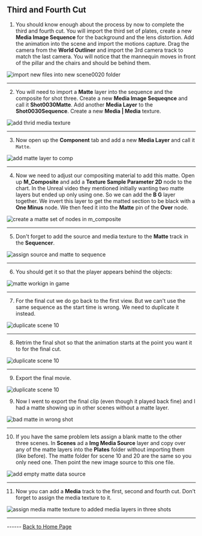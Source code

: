## Third and Fourth Cut

1.  You should know enough about the process by now to complete the third and fourth cut.  You will import the third set of plates, create a new **Media Image Sequence** for the background and the lens distortion.  Add the animation into the scene and import the motions capture.  Drag the camera from the **World Outliner** and import the 3rd camera track to match the last camera. You will notice that the mannequin moves in front of the pillar and the chairs and should be behind them.

![import new files into new scene0020 folder](../images/scene03Overview.png)

***

2. You will need to import a **Matte** layer into the sequence and the composite for shot three.  Create a new **Media Image Sequeqnce** and call it **Shot0030Matte**.  Add another **Media Layer** to the **Shot0030Sequence**.  Create a new **Media | Media** texture.

![add thrid media texture](../images/thirdMediaTexture.jpg)

***

3. Now open up the **Component** tab and add a new **Media Layer** and call it `Matte`.

![add matte layer to comp](../images/matteMediaLayer.jpg)

***

4. Now we need to adjust our compositing material to add this matte.  Open up **M_Composite** and add a **Texture Sample Parameter 2D** node to the chart.  In the Unreal video they mentioned initially wanting two matte layers but ended up only using one.  So we can add the **B G** layer together.  We invert this layer to get the matted section to be black with a **One Minus** node.  We then feed it into the **Matte** pin of the **Over** node.

![create a matte set of nodes in m_composite](../images/mCompositeMatte.jpg)

***

5.  Don't forget to add the source and media texture to the **Matte** track in the **Sequencer**.

![assign source and matte to sequence](../images/mediaSourceAndMatte.jpg)

***

6.  You should get it so that the player appears behind the objects:

![matte workign in game](../images/matteWorks.jpg)

***

7.  For the final cut we do go back to the first view.  But we can't use the same sequence as the start time is wrong.  We need to duplicate it instead.

![duplicate scene 10](../images/duplicateScene10.jpg)

***

8.  Retrim the final shot so that the animation starts at the point you want it to for the final cut.

![duplicate scene 10](../images/.jpg)

***

9.  Export the final movie.

![duplicate scene 10](../images/exportFinalMovie.jpg)

9. Now I went to export the final clip (even though it played back fine) and I had a matte showing up in other scenes without a matte layer.

![bad matte in wrong shot](../images/unwantedMatte.jpg)

***

10.  If you have the same problem lets assign a blank matte to the other three scenes. In **Scenes** ad a **Img Media Source** layer and copy over any of the matte layers into the **Plates** folder without importing them (like before).  The matte folder for scene 10 and 20 are the same so you only need one.  Then point the new image source to this one file.

![add empty matte data source](../images/emptyMatteSource.jpg)

***

11.  Now you can add a **Media** track to the first, second and fourth cut. Don't forget to assign the media texture to it.

![assign media matte texture to added media layers in three shots](../images/assignNewMatteLayer.jpg)

***

 ------ [Back to Home Page](../README.md)